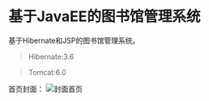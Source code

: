 基于JavaEE的图书馆管理系统
=======

基于Hibernate和JSP的图书馆管理系统。
>Hibernate:3.6

>Tomcat:6.0

首页封面：
![封面首页](http://i.imgur.com/yGT5p.png)